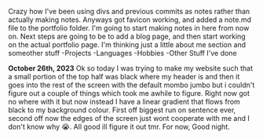 Crazy how I've been using divs and previous commits as notes rather than actually making notes. Anyways got favicon working, and added a note.md file to the portfolio folder. I'm going to start making notes in here from now on.
Next steps are going to be to add a blog page, and then start working on the actual portfolio page.
I'm thinking just a little about me section and someother stuff
-Projects
-Languages
-Hobbies
-Other Stuff I've done

**October 26th, 2023**
Ok so today I was trying to make my website such that a small portion of the top half was black where my header is and then it goes into the rest of the screen with the default mombo jumbo but i couldn't figure out a couple of things which took me awhile to figure. Right now got no where with it but now instead I have a linear gradient that flows from black to my background colour. First off biggest run on sentence ever, second off now the edges of the screen just wont cooperate with me and I don't know why :sob:. All good ill figure it out tmr. For now, Good night. 
